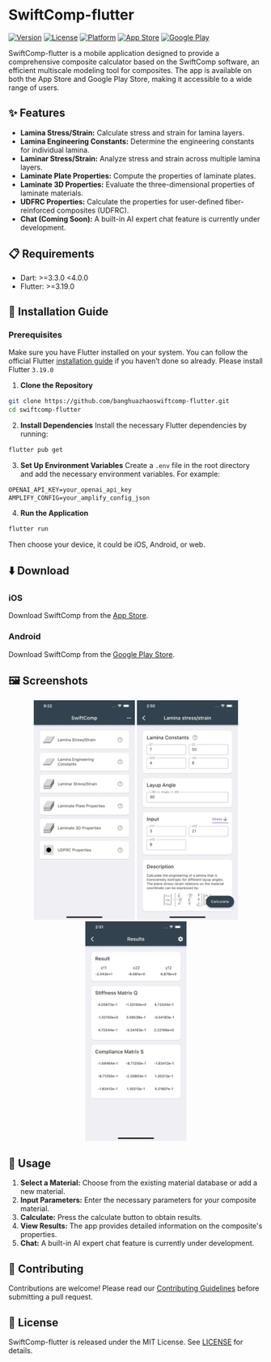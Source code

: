 # SwiftComp-flutter
[![Version](https://img.shields.io/github/v/release/banghuazhao/swiftcomp-flutter)](https://github.com/banghuazhao/swiftcomp-flutter/releases)
[![License](https://img.shields.io/github/license/banghuazhao/EasyToast)](LICENSE)
[![Platform](https://img.shields.io/badge/platform-iOS%20|%20android-blue)](#)
[![App Store](https://img.shields.io/badge/App%20Store-Download-blue.svg)](https://apps.apple.com/us/app/swiftcomp-composite-calculator/id1297825946)
[![Google Play](https://img.shields.io/badge/Google%20Play-Download-green.svg)](https://play.google.com/store/apps/details?id=com.banghuazhao.swiftcomp&hl=en_US)

SwiftComp-flutter is a mobile application designed to provide a comprehensive composite calculator based on the SwiftComp software, an efficient multiscale modeling tool for composites. The app is available on both the App Store and Google Play Store, making it accessible to a wide range of users.

## ✨ Features

- **Lamina Stress/Strain:** Calculate stress and strain for lamina layers.
- **Lamina Engineering Constants:** Determine the engineering constants for individual lamina.
- **Laminar Stress/Strain:** Analyze stress and strain across multiple lamina layers.
- **Laminate Plate Properties:** Compute the properties of laminate plates.
- **Laminate 3D Properties:** Evaluate the three-dimensional properties of laminate materials.
- **UDFRC Properties:** Calculate the properties for user-defined fiber-reinforced composites (UDFRC).
- **Chat (Coming Soon):** A built-in AI expert chat feature is currently under development.

## 📋 Requirements

- Dart: >=3.3.0 <4.0.0
- Flutter: >=3.19.0

## 📲 Installation Guide

### Prerequisites
Make sure you have Flutter installed on your system. You can follow the official Flutter [installation guide](https://flutter.dev/docs/get-started/install) if you haven’t done so already.
Please install Flutter `3.19.0`

1. **Clone the Repository**
```bash
git clone https://github.com/banghuazhaoswiftcomp-flutter.git
cd swiftcomp-flutter
```

2. **Install Dependencies** Install the necessary Flutter dependencies by running:
```bash
flutter pub get
```

3. **Set Up Environment Variables** Create a `.env` file in the root directory and add the necessary environment variables. For example:
```
OPENAI_API_KEY=your_openai_api_key
AMPLIFY_CONFIG=your_amplify_config_json
```

4. **Run the Application** 
```bash
flutter run
```
Then choose your device, it could be iOS, Android, or web.


## ⬇️ Download

### iOS
Download SwiftComp from the [App Store](https://apps.apple.com/us/app/swiftcomp-composite-calculator/id1297825946).

### Android
Download SwiftComp from the [Google Play Store](https://play.google.com/store/apps/details?id=com.banghuazhao.swiftcomp&hl=en_US).

## 🖼️ Screenshots

<p align="center">
<img src="./sreenshots/sc1.webp" alt="iOS Screenshot" width="200">
<img src="./sreenshots/sc2.webp" alt="iOS Screenshot" width="200">
<img src="./sreenshots/sc3.webp" alt="iOS Screenshot" width="200">
</p>


## 🚀 Usage

1. **Select a Material:** Choose from the existing material database or add a new material.
2. **Input Parameters:** Enter the necessary parameters for your composite material.
3. **Calculate:** Press the calculate button to obtain results.
4. **View Results:** The app provides detailed information on the composite's properties.
5. **Chat:** A built-in AI expert chat feature is currently under development.

## 🤝 Contributing
Contributions are welcome! Please read our [Contributing Guidelines](CONTRIBUTING.md) before submitting a pull request.

## 📄 License
SwiftComp-flutter is released under the MIT License. See [LICENSE](LICENSE) for details.
